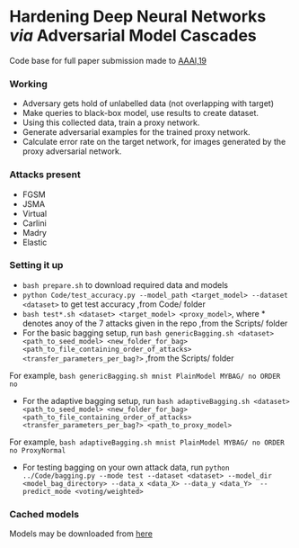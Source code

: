 # Hardening Deep Neural Networks _via_ Adversarial Model Cascades 
Code base for full paper submission made to [AAAI,19](http://www.aaai.org/Conferences/conferences.php)


### Working

- Adversary gets hold of unlabelled data (not overlapping with target)
- Make queries to black-box model, use results to create dataset.
- Using this collected data, train a proxy network.
- Generate adversarial examples for the trained proxy network.
- Calculate error rate on the target network, for images generated by the proxy adversarial network.

### Attacks present

- FGSM
- JSMA
- Virtual
- Carlini
- Madry
- Elastic

### Setting it up

- `bash prepare.sh` to download required data and models
- `python Code/test_accuracy.py --model_path <target_model> --dataset <dataset>` to get test accuracy ,from Code/ folder 
- `bash test*.sh <dataset> <target_model> <proxy_model>`, where * denotes anoy of the 7 attacks given in the repo ,from the Scripts/ folder
- For the basic bagging setup, run `bash genericBagging.sh <dataset> <path_to_seed_model> <new_folder_for_bag>    <path_to_file_containing_order_of_attacks> <transfer_parameters_per_bag?>` ,from the Scripts/ folder

For example, `bash genericBagging.sh mnist PlainModel MYBAG/ no ORDER no`
- For the adaptive bagging setup, run `bash adaptiveBagging.sh <dataset> <path_to_seed_model> <new_folder_for_bag> <path_to_file_containing_order_of_attacks> <transfer_parameters_per_bag?> <path_to_proxy_model>`

For example, `bash adaptiveBagging.sh mnist PlainModel MYBAG/ no ORDER no ProxyNormal`
- For testing bagging on your own attack data, run `python ../Code/bagging.py --mode test --dataset <dataset> --model_dir <model_bag_directory> --data_x <data_X> --data_y <data_Y>  --predict_mode <voting/weighted>`


### Cached models

Models may be downloaded from [here](https://drive.google.com/file/d/1DFfdrf_rhspL6B9HEltDOSoizRUJFWMw/view?usp=sharing)
